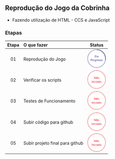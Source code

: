 ## Reprodução do Jogo da Cobrinha 
 - Fazendo utilização de HTML - CCS e JavaScript

### Etapas
|Etapa | O que fazer     | Status |
|:----:|:-----------------|:------:|
|  01  | Reprodução do Jogo  |<img src="img/em_processo.png" alt="OK" width="60" height="60"/>|
|  02  | Verificar os scripts |<img src="img/nao_iniciado.png" alt="0k" width="60" height="60"/>|
|  03  | Testes de Funcionamento|<img src="img/nao_iniciado.png" alt="Ok" width="60" height="60"/>|
|  04  | Subir código para github |<img src="img/nao_iniciado.png" alt="OK" width="60" height="60"/>|
|  05  | Subir projeto final para github |<img src="img/nao_iniciado.png" alt="Ok" width="60" height="60"/>